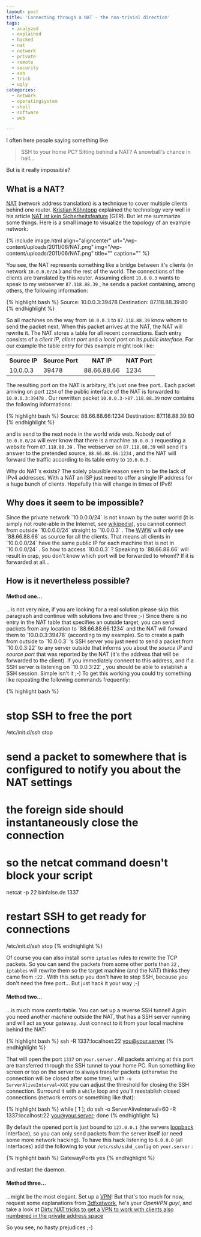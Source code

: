 ```yaml
---
layout: post
title: 'Connecting through a NAT - the non-trivial direction'
tags:
  - analyzed
  - explained
  - hacked
  - nat
  - network
  - private
  - remote
  - security
  - ssh
  - trick
  - ugly
categories:
  - network
  - operatingsystem
  - shell
  - software
  - web

---
```


I often here people saying something like 

<blockquote>
SSH to your home PC?
Sitting behind a NAT?
A snowball's chance in hell...
</blockquote>

But is it really impossible?



<h2>What is a NAT?</h2>
<a href="http://en.wikipedia.org/wiki/Network_address_translation">NAT</a> (network address translation) is a technique to cover multiple clients behind one router. <a href="http://kris.koehntopp.de/">Kristian Köhntopp</a> explained the technology very well in his article <a href="http://blog.koehntopp.de/archives/2982-NAT-ist-kein-Sicherheitsfeature.html">NAT ist kein Sicherheitsfeature</a> (GER).
But let me summarize some things. Here is a small image to visualize the topology of an example network:

{% include image.html align="aligncenter" url="/wp-content/uploads/2011/06/NAT.png" img="/wp-content/uploads/2011/06/NAT.png" title="" caption="" %}

You see, the NAT represents something like a bridge between it's clients (in network  `10.0.0.0/24` ) and the rest of the world. The connections of the clients are translated by this router.
Assuming client  `10.0.0.3`  wants to speak to my webserver  `87.118.88.39` , he sends a packet containing, among others, the following information:



{% highlight bash %}
Source:      10.0.0.3:39478
Destination: 87.118.88.39:80
{% endhighlight %}



So all machines on the way from  `10.0.0.3`  to  `87.118.88.39`  know whom to send the packet next. When this packet arrives at the NAT, the NAT will rewrite it. The NAT stores a table for all recent connections. Each entry consists of a <em>client IP</em>, <em>client port</em> and a <em>local port</em> on its <em>public interface</em>. For our example the table entry for this example might look like:

<table><tr><th>Source IP</th><th>Source Port</th><th>NAT IP</th><th>NAT Port</th></tr>
<tr><td>10.0.0.3</td><td>39478</td><td>88.66.88.66</td><td>1234</td></tr>
</table>

The resulting port on the NAT is arbitary, it's just one free port.. Each packet arriving on port  `1234`  of the public interface of the NAT is forwarded to  `10.0.0.3:39478` . Our rewritten packet  `10.0.0.3->87.118.88.39`  now contains the following informations:



{% highlight bash %}
Source:      88.66.88.66:1234
Destination: 87.118.88.39:80
{% endhighlight %}



and is send to the next node in the world wide web. Nobody out of  `10.0.0.0/24`  will ever know that there is a machine  `10.0.0.3`  requesting a website from  `87.118.88.39` . The webserver on  `87.118.88.39`  will send it's answer to the pretended source,  `88.66.88.66:1234` , and the NAT will forward the traffic according to its table entry to  `10.0.0.3` .

Why do NAT's exists? The solely plausible reason seem to be the lack of IPv4 addresses. With a NAT an ISP just need to offer a single IP address for a huge bunch of clients. Hopefully this will change in times of IPv6!


<h2>Why does it seem to be impossible?</h2>
Since the private network  `10.0.0.0/24`  is not known by the outer world (it is simply not route-able in the Internet, see <a href="http://en.wikipedia.org/wiki/Private_network">wikipedia</a>), you cannot connect from outside  `10.0.0.0/24`  straight to  `10.0.0.3` . The <abbr title="World Wide Web">WWW</abbr> will only see  `88.66.88.66`  as source for all the clients. That means all clients in  `10.0.0.0/24`  have the same public IP for each machine that is not in  `10.0.0.0/24` . So how to access  `10.0.0.3` ? Speaking to  `88.66.88.66`  will result in crap, you don't know which port will be forwarded to whom!? If it is forwarded at all...


<h2>How is it nevertheless possible?</h2>

<h4>Method one...</h4>
...is not very nice, if you are looking for a real solution please skip this paragraph and continue with solutions two and three ;-)
Since there is no entry in the NAT table that specifies an outside target, you can send packets from any location to  `88.66.88.66:1234`  and the NAT will forward them to  `10.0.0.3:39478`  (according to my example). So to create a path from outside to  `10.0.0.3` 's SSH server  you just need to send a packet from  `10.0.0.3:22`  to any server outside that informs you about the <em>source IP</em> and <em>source port</em> that was reported by the NAT (it's the address that will be forwarded to the client). If you immediately connect to this address, and if a SSH server is listening on  `10.0.0.3:22` , you should be able to establish a SSH session. Simple isn't it ;-)
To get this working you could try something like repeating the following commands frequently:



{% highlight bash %}
# stop SSH to free the port
/etc/init.d/ssh stop

# send a packet to somewhere that is configured to notify you about the NAT settings
# the foreign side should instantaneously close the connection
# so the netcat command doesn't block your script
netcat -p 22 binfalse.de 1337

# restart SSH to get ready for connections
/etc/init.d/ssh stop
{% endhighlight %}



Of course you can also install some  `iptables`  rules to rewrite the TCP packets. So you can send the packets from some other ports than  `22` ,  `iptables`  will rewrite them so the target machine (and the NAT) thinks they came from  `:22` . With this setup you don't have to stop SSH, because you don't need the free port... But just hack it your way ;-)


<h4>Method two...</h4>
...is much more comfortable. You can set up a reverse SSH tunnel! Again you need another machine outside the NAT, that has a SSH server running and will act as your gateway. Just connect to it from your local machine behind the NAT:



{% highlight bash %}
ssh -R 1337:localhost:22 you@your.server
{% endhighlight %}



That will open the port  `1337`  on  `your.server` . All packets arriving at this port are transferred through the SSH tunnel to your home PC. Run something like screen or top on the server to always transfer packets (otherwise the connection will be closed after some time), with  `-o ServerAliveInterval=XXX`  you can adjust the threshold for closing the SSH connection. Surround it with a  `while`  loop and you'll reestablish closed connections (network errors or something like that):



{% highlight bash %}
while [ 1 ]; do ssh -o ServerAliveInterval=60 -R 1337:localhost:22 you@your.server; done
{% endhighlight %}



By default the opened port is just bound to  `127.0.0.1`  (the servers <a href="http://en.wikipedia.org/wiki/Loopback">loopback</a> interface), so you can only send packets from the server itself (or need some more network hacking). To have this hack listening to  `0.0.0.0`  (all interfaces) add the following to your  `/etc/ssh/sshd_config`  on  `your.server` :



{% highlight bash %}
GatewayPorts yes
{% endhighlight %}



and restart the daemon.


<h4>Method three...</h4>
...might be the most elegant. Set up a <a href="http://en.wikipedia.org/wiki/Virtual_private_network">VPN</a>! But that's too much for now, request some explanations from <a href="https://blog.3dfxatwork.de/">3dfxatwork</a>, he's your <em>OpenVPN guy!</em>, and take a look at <a href="http://nimlabs.org/~nim/dirtynat.html">Dirty NAT tricks to get a VPN to work with clients also numbered in the private address space</a>

So you see, no hasty prejudices ;-)
